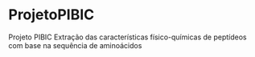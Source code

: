 # ProjetoPIBIC
Projeto PIBIC Extração das características físico-químicas de peptídeos com base na sequência de aminoácidos
